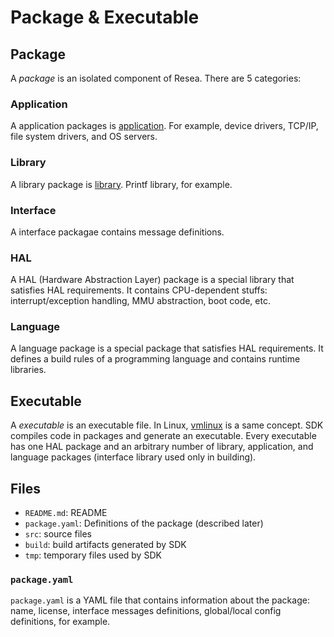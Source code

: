 Package & Executable
====================

Package
-------
A *package* is an isolated component of Resea. There are 5 categories:

### Application
A application packages is [application](https://en.wikipedia.org/wiki/Application_software). For example, device drivers, TCP/IP, file system drivers, and OS servers.

### Library
A library package is [library](https://docs.python.org/3/library/). Printf library, for example.

### Interface
A interface packagae contains message definitions.

### HAL
A HAL (Hardware Abstraction Layer) package is a special library that satisfies HAL requirements.
It contains CPU-dependent stuffs: interrupt/exception handling, MMU abstraction, boot code, etc.


### Language
A language package is a special package that satisfies HAL requirements.
It defines a build rules of a programming language and contains runtime libraries.

Executable
----------

A *executable* is an executable file. In Linux,
[vmlinux](https://en.wikipedia.org/wiki/Vmlinux)
is a same concept. SDK compiles code in packages
and generate an executable. Every executable has one HAL package and an arbitrary number
of library, application, and language packages (interface library used only in building).

Files
-----
- `README.md`: README
- `package.yaml`: Definitions of the package (described later)
- `src`: source files
- `build`: build artifacts generated by SDK
- `tmp`: temporary files used by SDK

### `package.yaml`
`package.yaml` is a YAML file that contains information about the package: name, license,
interface messages definitions, global/local config definitions, for example.

